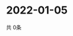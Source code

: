 # 2022-01-05
  共 0条

  <!-- BEGIN -->
  <!-- 最后更新时间Wed Jan 05 2022 13:15:43 GMT+0000 (Coordinated Universal Time) -->
  
  <!-- END -->
  
  